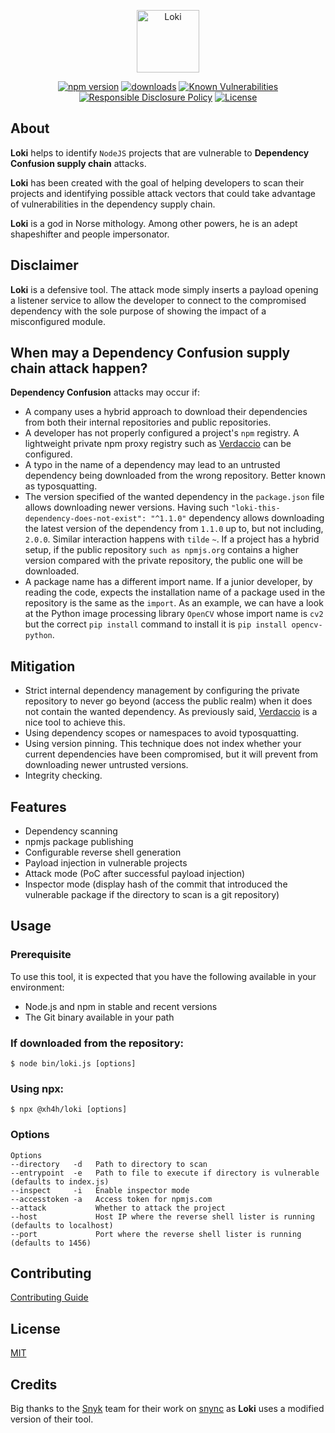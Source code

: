 <div align="center">
    <p> <img src="https://user-images.githubusercontent.com/20613820/195701467-fb6cb616-7708-4beb-8a2c-1f43b6e424ef.png" alt="Loki" width="100"/> </p>

</div>

<div align="center">
 <a href="https://www.npmjs.org/package/@xh4h/loki"><img src="https://badgen.net/npm/v/@xh4h/loki" alt="npm version"/></a>
 <a href="https://www.npmjs.org/package/@xh4h/loki"><img src="https://badgen.net/npm/dt/@xh4h/loki" alt="downloads"/></a>
 <a href="https://snyk.io/test/github/xh4h/Loki"><img src="https://snyk.io/test/github/xh4h/Loki/badge.svg" alt="Known Vulnerabilities"/></a>
 <a href="./SECURITY.md"><img src="https://img.shields.io/badge/Security-Responsible%20Disclosure-yellow.svg" alt="Responsible Disclosure Policy" /></a>
 <a href="./LICENSE"><img src="https://badgen.net/github/license/Xh4H/Loki" alt="License" /></a>
</div>

## About
**Loki** helps to identify `NodeJS` projects that are vulnerable to **Dependency Confusion supply chain** attacks.

**Loki** has been created with the goal of helping developers to scan their projects and identifying possible attack vectors that could take advantage of vulnerabilities in the dependency supply chain.

**Loki** is a god in Norse mithology. Among other powers, he is an adept shapeshifter and people impersonator.
## Disclaimer
**Loki** is a defensive tool. The attack mode simply inserts a payload opening a listener service to allow the developer to connect to the compromised dependency with the sole purpose of showing the impact of a misconfigured module.

## When may a Dependency Confusion supply chain attack happen?
**Dependency Confusion** attacks may occur if:
* A company uses a hybrid approach to download their dependencies from both their internal repositories and public repositories.
* A developer has not properly configured a project's `npm` registry. A lightweight private npm proxy registry such as [Verdaccio](https://verdaccio.org/) can be configured.
* A typo in the name of a dependency may lead to an untrusted dependency being downloaded from the wrong repository. Better known as typosquatting.
* The version specified of the wanted dependency in the `package.json` file allows downloading newer versions. Having such `"loki-this-dependency-does-not-exist": "^1.1.0"` dependency allows downloading the latest version of the dependency from `1.1.0` up to, but not including, `2.0.0`. Similar interaction happens with `tilde` `~`. If a project has a hybrid setup, if the public repository `such as npmjs.org` contains a higher version compared with the private repository, the public one will be downloaded.
* A package name has a different import name. If a junior developer, by reading the code, expects the installation name of a package used in the repository is the same as the `import`. As an example, we can have a look at the Python image processing library `OpenCV` whose import name is `cv2` but the correct `pip install` command to install it is `pip install opencv-python`.

## Mitigation
* Strict internal dependency management by configuring the private repository to never go beyond (access the public realm) when it does not contain the wanted dependency. As previously said, [Verdaccio](https://verdaccio.org/) is a nice tool to achieve this.
* Using dependency scopes or namespaces to avoid typosquatting.
* Using version pinning. This technique does not index whether your current dependencies have been compromised, but it will prevent from downloading newer untrusted versions.
* Integrity checking. 

## Features

* Dependency scanning
* npmjs package publishing
* Configurable reverse shell generation
* Payload injection in vulnerable projects
* Attack mode (PoC after successful payload injection)
* Inspector mode (display hash of the commit that introduced the vulnerable package if the directory to scan is a git repository)

## Usage
### Prerequisite
To use this tool, it is expected that you have the following available in your environment:

- Node.js and npm in stable and recent versions
- The Git binary available in your path

### If downloaded from the repository:
```
$ node bin/loki.js [options]
```
### Using npx:
```
$ npx @xh4h/loki [options]
```

### Options
```
Options
--directory   -d   Path to directory to scan
--entrypoint  -e   Path to file to execute if directory is vulnerable (defaults to index.js)
--inspect     -i   Enable inspector mode
--accesstoken -a   Access token for npmjs.com
--attack           Whether to attack the project
--host             Host IP where the reverse shell lister is running (defaults to localhost)
--port             Port where the reverse shell lister is running (defaults to 1456)
```


## Contributing
[Contributing Guide](CONTRIBUTING.md)

## License
[MIT](LICENSE)

## Credits
Big thanks to the [Snyk](https://snyk.io/) team for their work on [snync](https://github.com/snyk-labs/snync) as **Loki** uses a modified version of their tool.
